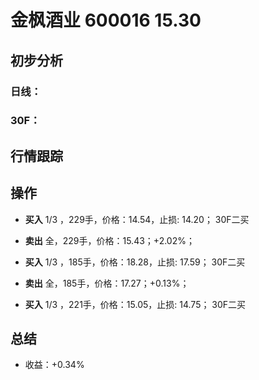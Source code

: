# 金枫酒业 600016 15.30
## 初步分析
### 日线：
  
### 30F：
  
## 行情跟踪
  
## 操作
  - **买入** 1/3 ，229手，价格：14.54，止损: 14.20； 30F二买
  - **卖出** 全，229手，价格：15.43；+2.02%；

  - **买入** 1/3 ，185手，价格：18.28，止损: 17.59； 30F二买
  - **卖出** 全，185手，价格：17.27；+0.13%；

  - **买入** 1/3 ，221手，价格：15.05，止损: 14.75； 30F二买
 
## 总结
  - 收益：+0.34%